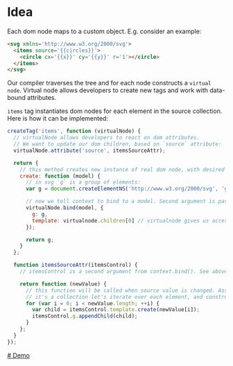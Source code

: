 # Idea

Each dom node maps to a custom object. E.g. consider an example:

``` html
<svg xmlns='http://www.w3.org/2000/svg'>
  <items source='{{circles}}'>
    <circle cx='{{x}}' cy='{{y}}' r='1'></circle>
  </items>
</svg>
```

Our compiler traverses the tree and for each node constructs a `virtual node`.
Virtual node allows developers to create new tags and work with data-bound attributes.

`items` tag instantiates dom nodes for each element in the source collection. Here is how it can be implemented:

``` js
createTag('items', function (virtualNode) {
  // virtualNode allows developers to react on dom attributes.
  // We want to update our dom children, based on `source` attribute:
  virtualNode.attribute('source', itemsSourceAttr);

  return {
    // this method creates new instance of real dom node, with desired behavior:
    create: function (model) {
      // in svg `g` is a group of elements:
      var g = document.createElementNS('http://www.w3.org/2000/svg', 'g');

      // now we tell context to bind to a model. Second argument is passed to itemsSourceAttr
      virtualNode.bind(model, {
        g: g,
        template: virtualnode.children[0] // virtualnode gives us access to child
      });

      return g;
    }
  };

  function itemsSourceAttr(itemsControl) {
    // itemsControl is a second argument from context.bind(). See above.

    return function (newValue) {
      // this function will be called when source value is changed. Assuming
      // it's a collection let's iterate over each element, and construct dom nodes:
      for (var i = 0; i < newValue.length; ++i) {
        var child = itemsControl.template.create(newValue[i]);
        itemsControl.g.appendChild(child);
      }
    };
  }
});
```

[# Demo](https://anvaka.github.io/vivasvg/experiments/v0.2/demo/items/?q=1000)
